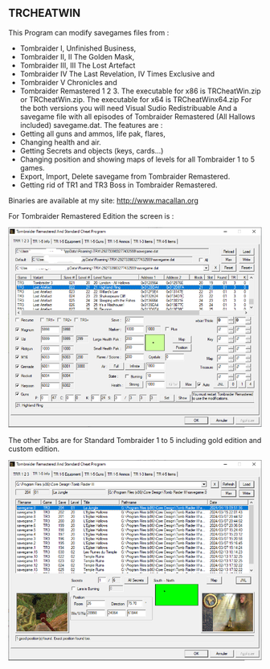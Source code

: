  TRCHEATWIN
-----------
This Program can modify savegames files from :
- Tombraider I, Unfinished Business,
- Tombraider II, II The Golden Mask,
- Tombraider III, III The Lost Artefact
- Tombraider IV The Last Revelation, IV Times Exclusive and
- Tombraider V Chronicles and
- Tombraider Remastered 1 2 3.
The executable for x86 is TRCheatWin.zip or TRCheatWin.zip.
The executable for x64 is TRCheatWinx64.zip
For the both versions you will need Visual Sudio Redistribuable
And a savegame file with all episodes of Tombraider Remastered (All Hallows included) savegame.dat.
The features are :
- Getting all guns and ammos, life pak, flares,
- Changing health and air.
- Getting Secrets and objects (keys, cards...)
- Changing position and showing maps of levels for all Tombraider 1 to 5 games.
- Export, Import, Delete savegame from Tombraider Remastered.
- Getting rid of TR1 and TR3 Boss in Tombraider Remastered. 

Binaries are available at my site:
http://www.macallan.org

For Tombraider Remastered Edition the screen is :

![example](https://github.com/Ian-Macallan/TRCheatWin/blob/115a445e48f7a0d30b683d1b8dbd34e619ad5a6c/Pictures/TRCheatWin.png)

The other Tabs are for Standard Tombraider 1 to 5 including gold edition and custom edition.

![example](https://github.com/Ian-Macallan/TRCheatWin/blob/7535b79f4294ae836c456b53d0f460c989d0bb7e/Pictures/TRCheatWin1.png)
